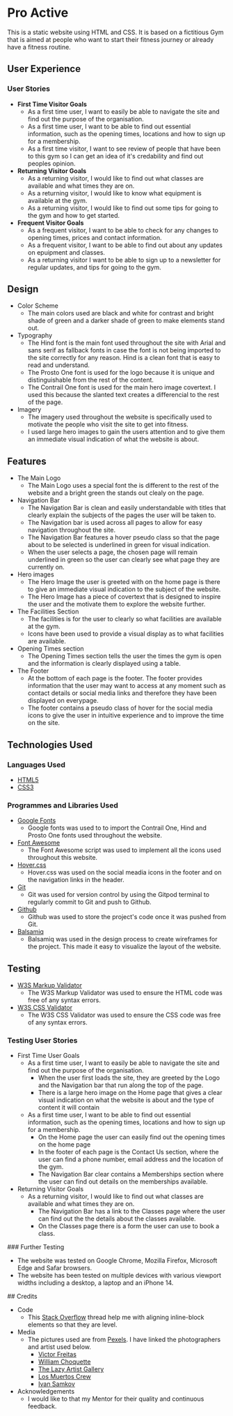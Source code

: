 # Pro Active

This is a static website using HTML and CSS. It is based on a fictitious Gym that is aimed at people who want to start their fitness journey or already have a fitness routine.

## User Experience

### User Stories
<ul>
    <li>
        <strong>First Time Visitor Goals</strong>
        <ul>
            <li>
                As a first time user, I want to easily be able to navigate the site and find out the purpose of the organisation.
            </li>
            <li>
                As a first time user, I want to be able to find out essential information, such as the opening times, locations and how to sign up for a membership.
            </li>
            <li>
                As a first time visitor, I want to see review of people that have been to this gym so I can get an idea of it's credability and find out peoples opinion.
            </li>
        </ul>
    </li>
    <li>
        <strong>Returning Visitor Goals</strong>
        <ul>
            <li>
                As a returning visitor, I would like to find out what classes are available and what times they are on.
            </li>
            <li>
                As a returning visitor, I would like to know what equipment is available at the gym.
            </li>
            <li>
                As a returning visitor, I would like to find out some tips for going to the gym and how to get started.
            </li>
        </ul>
    </li>
    <li>
        <strong>Frequent Visitor Goals</strong>
        <ul>
            <li>
                As a frequent visitor, I want to be able to check for any changes to opening times, prices and contact information.
            </li>
            <li>
                As a frequent visitor, I want to be able to find out about any updates on epuipment and classes.
            </li>
            <li>
                As a returning visitor I want to be able to sign up to a newsletter for regular updates, and tips for going to the gym.
            </li>
        </ul>
    </li>
</ul>

## Design

<ul>
    <li>
        Color Scheme
        <ul>
            <li>
                The main colors used are black and white for contrast and bright shade of green and a darker shade of green to make elements stand out.
            </li>
        </ul>
    </li>
    <li>
        Typography
        <ul>
            <li>
                The Hind font is the main font used throughout the site with Arial and sans serif as fallback fonts in case the font is not being imported to the site correctly for any reason. Hind is a clean font that is easy to read and understand.
            </li>
            <li>
                The Prosto One font is used for the logo because it is unique and distinguishable from the rest of the content.
            </li>
            <li>
                The Contrail One font is used for the main hero image covertext. I used this because the slanted text creates a differencial to the rest of the page.
            </li>
        </ul>
    </li>
    <li>
        Imagery
        <ul>
            <li>
                The imagery used throughout the website is specifically used to motivate the people who visit the site to get into fitness.
            </li>
            <li>
                I used large hero images to gain the users attention and to give them an immediate visual indication of what the website is about.
            </li>
        </ul>
    </li>
</ul>

## Features

<ul>
    <li>
        The Main Logo
        <ul>
            <li>
                The Main Logo uses a special font the is different to the rest of the website and a bright green the stands out clealy on the page.
            </li>
        </ul>
    </li>
    <li>
        Navigation Bar
        <ul>
            <li>
                The Navigation Bar is clean and easily understandable with titles that clearly explain the subjects of the pages the user will be taken to.
            </li>
            <li>
                The Navigation bar is used across all pages to allow for easy navigation throughout the site.
            </li>
            <li>
                The Navigation Bar features a hover pseudo class so that the page about to be selected is underlined in green for visual indication.
            </li>
            <li>
                When the user selects a page, the chosen page will remain underlined in green so the user can clearly see what page they are currently on.
            </li>
        </ul>
    </li>
    <li>
        Hero images
        <ul>
            <li>
                The Hero Image the user is greeted with on the home page is there to give an immediate visual indication to the subject of the website. 
            </li>
            <li>
                The Hero Image has a piece of covertext that is designed to inspire the user and the motivate them to explore the website further. 
            </li>
        </ul>
    </li>
    <li>
        The Facilities Section
        <ul>
            <li>
                The facilities is for the user to clearly so what facilities are available at the gym.
            </li>
            <li>
                Icons have been used to provide a visual display as to what facilities are available.
            </li>
        </ul>
    </li>
    <li>
        Opening Times section
        <ul>
            <li>
                The Opening Times section tells the user the times the gym is open and the information is clearly displayed using a table. 
            </li>
        </ul>
    </li>
    <li>
        The Footer
        <ul>
            <li>
                At the bottom of each page is the footer. The footer provides information that the user may want to access at any moment such as contact details or social media links and therefore they have been displayed on everypage.
            </li>
            <li>
                The footer contains a pseudo class of hover for the social media icons to give the user in intuitive experience and to improve the time on the site.
            </li>
        </ul>
    </li>
</ul>

## Technologies Used

### Languages Used

<ul>
    <li>
        <a href="https://en.wikipedia.org/wiki/HTML5">HTML5</a>
    </li>
    <li>
        <a href="https://en.wikipedia.org/wiki/CSS">CSS3</a>
    </li>
</ul>

### Programmes and Libraries Used

<ul>
    <li>
        <a href="https://fonts.google.com/">Google Fonts</a>
        <ul>
            <li>
                Google fonts was used to to import the Contrail One, Hind and Prosto One fonts used throughout the website.
            </li>
        </ul>
    </li>
    <li>
        <a href="https://fontawesome.com/icons">Font Awesome</a>
        <ul>
            <li>
                The Font Awesome script was used to implement all the icons used throughout this website.
            </li>
        </ul>
    </li>
    <li>
        <a href="https://ianlunn.github.io/Hover/">Hover.css</a>
        <ul>
            <li>
                Hover.css was used on the social meadia icons in the  footer and on the navigation links in the header. 
            </li>
        </ul>
    </li>
    <li>
        <a href="https://git-scm.com/">Git</a>
        <ul>
            <li>
                Git was used for version control by using the Gitpod terminal to regularly commit to Git and push to Github.
            </li>
        </ul>
    </li>
    <li>
        <a href="https://github.com/">Github</a>
        <ul>
            <li>
                Github was used to store the project's code once it was pushed from Git.
            </li>
        </ul>
    </li>
    <li>
        <a href="https://balsamiq.com/">Balsamiq</a>
        <ul>
            <li>
                Balsamiq was used in the design process to create wireframes for the project. This made it easy to visualize the layout of the website.
            </li>
        </ul>
    </li>
</ul>

## Testing

<ul>
    <li>
        <a href="https://validator.w3.org/#validate_by_input">W3S Markup Validator</a>
        <ul>
            <li>
                The W3S Markup Validator was used to ensure the HTML code was free of any syntax errors.
            </li>
        </ul>
    </li>
    <li>
       <a href="https://jigsaw.w3.org/css-validator/#validate_by_input">W3S CSS Validator</a>
        <ul>
            <li>
                The W3S CSS Validator was used to ensure the CSS code was free of any syntax errors.
            </li>
        </ul>
    </li>
</ul>

### Testing User Stories

<ul>
    <li>
        First Time User Goals
        <ul>
            <li>
                As a first time user, I want to easily be able to navigate the site and find out the purpose of the organisation.
                <ul>
                    <li>
                        When the user first loads the site, they are greeted by the Logo and the Navigation bar that run along the top of the page.
                    </li>
                    <li>
                        There is a large hero image on the Home page that gives a clear visual indication on what the website is about and the type of content it will contain
                    </li>
                </ul>
            </li>
            <li>
                As a first time user, I want to be able to find out essential information, such as the opening times, locations and how to sign up for a membership.
                <ul>
                    <li>
                        On the Home page the user can easily find out the opening times on the home page
                    </li>
                    <li>
                        In the footer of each page is the Contact Us section, where the user can find a phone number, email address and the location of the gym.
                    </li>
                    <li>
                        The Navigation Bar clear contains a Memberships section where the user can find out details on the memberships available.
                    </li>
                </ul>
            </li>
        </ul>
    </li>
    <li>
        Returning Visitor Goals
        <ul>
            <li>
                As a returning visitor, I would like to find out what classes are available and what times they are on.
                <ul>
                    <li>
                        The Navigation Bar has a link to the Classes page where the user can find out the the details about the classes available.
                    </li>
                    <li>
                        On the Classes page there is a form the user can use to book a class.
                    </li>
                </ul>
            </li>
        </ul>
    </li>
</ul>
### Further Testing

<ul>
    <li>
        The website was tested on Google Chrome, Mozilla Firefox, Microsoft Edge and Safar browsers.
    </li>
    <li>
        The website has been tested on multiple devices with various viewport widths including a desktop, a laptop and an iPhone 14.
    </li>
</ul>
## Credits

<ul>
    <li>
        Code
        <ul>
            <li>
                This <a href="https://stackoverflow.com/questions/57881798/why-displayinline-block-alignment-is-not-as-expected">Stack Overflow</a> thread help me with aligning inline-block elements so that they are level.   
            </li>
        </ul>
    </li>
    <li>
        Media
        <ul>
            <li>
                The pictures used are from <a href="https://www.pexels.com/">Pexels</a>. I have linked the photographers and artist used below.
                <ul>
                    <li>
                        <a href="https://www.pexels.com/@victorfreitas/">Victor Freitas</a>
                    </li>
                    <li>
                        <a href="https://www.pexels.com/@willpicturethis/">William Choquette</a>
                    </li>
                    <li>
                        <a href="https://www.pexels.com/@thelazyartist/">The Lazy Artist Gallery</a>
                    </li>
                    <li>
                        <a href="https://www.pexels.com/@cristian-rojas/">Los Muertos Crew</a>
                    </li>
                    <li>
                        <a href="https://www.pexels.com/@ivan-samkov/">Ivan Samkov</a>
                    </li>
                </ul>
            </li>    
        </ul>
    </li>
    <li>
        Acknowledgements
        <ul>
            <li>
                I would like to that my Mentor for their quality and continuous feedback.  
            </li>
        </ul>
    </li>
</ul>